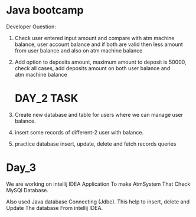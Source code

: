 # Java bootcamp
 Developer
Ouestion:
1. Check user entered input amount and compare with atm machine balance, user account balance and if both are valid then less amount from user balance and also on atm machine balance 
2. ⁠Add option to deposits amount, maximum amount to deposit is 50000, check all cases, add deposits amount on both user balance and atm machine balance

   # DAY_2 TASK
1. Create new database and table for users where we can manage user balance.
2. ⁠insert some records of different-2 user with balance.
3. ⁠practice database insert, update, delete and fetch records queries



# Day_3 
We are working on intellij IDEA Application To make AtmSystem That Check MySQl Database.

Also used Java database Connecting (Jdbc). This help to insert, delete and Update The database From intellij IDEA.

